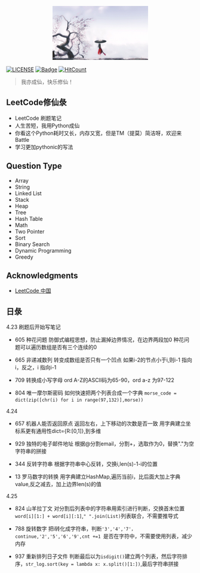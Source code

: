 <p align="center"><img width="256px" src="./res/xiuxian.jpg"></p>

[![LICENSE](https://img.shields.io/badge/license-Anti%20996-blue.svg)](https://github.com/996icu/996.ICU/blob/master/LICENSE)
[![Badge](https://img.shields.io/badge/link-996.icu-red.svg)](https://996.icu/#/zh_CN)
[![HitCount](http://hits.dwyl.io/mrmenand/mrmenand/Py_transaction.svg)](http://hits.dwyl.io/mrmenand/mrmenand/Py_transaction)

> 我亦成仙，快乐修仙！

## LeetCode修仙彔
* LeetCode 刷题笔记
* 人生苦短，我用Python成仙
* 你看这个Python耗时又长，内存又宽，但是TM（提莫）简洁呀，欢迎来Battle
* 学习更加pythonic的写法


## Question Type

- Array
- String
- Linked List
- Stack
- Heap
- Tree
- Hash Table
- Math
- Two Pointer
- Sort
- Binary Search
- Dynamic Programming
- Greedy

## Acknowledgments

- [LeetCode 中国](https://leetcode-cn.com/)

## 日彔
4.23 刷题后开始写笔记 
* 605 种花问题
防御式编程思想，防止漏掉边界情况，在边界两段加0
种花问题可以遍历数组是否有三个连续的0

* 665 非递减数列
转变成数组是否只有一个凹点 
如果i-2的节点小于i,则i-1 指向 i，反之，i 指向i-1

* 709 转换成小写字母
ord A-Z的ASCII码为65-90，ord a-z 为97-122

* 804 唯一摩尔斯密码
如何快速把两个列表合成一个字典
`morse_code = dict(zip([chr(i) for i in range(97,132)],morse))`

4.24 
* 657 机器人能否返回原点
返回左右，上下移动的次数是否一致 用字典建立坐标系更有通用性dict={R:[0,1]},到多维

* 929 独特的电子邮件地址
根据@分割email，分割+，选取作为0，替换"."为空 字符串的拼接

* 344 反转字符串
根据字符串中心反转，交换i,len(s)-1-i的位置

* 13 罗马数字的转换
用字典建立HashMap,遍历当前i，比后面大加上字典value,反之减去，加上边界len(s)的值

4.25 
* 824 山羊拉丁文
对分割后列表中的字符串用索引进行判断，交换首末位置`word[i][1:] + word[i][:1]`,`" ".join(List)`列表联合，不需要推导式

* 788 旋转数字
把i转化成字符串，判断`'3','4','7'，continue,'2','5','6','9',cnt +=1 `是否在字符中，不需要使用列表，减少内存

* 937 重新排列日子文件
判断最后以为`isdigit()`建立两个列表，然后字符排序，`str_log.sort(key = lambda x: x.split()[1:])`,最后字符串拼接




